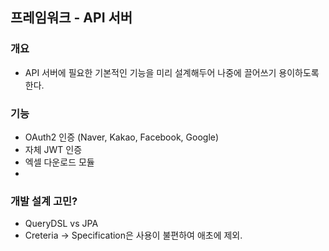 ## 프레임워크 - API 서버

### 개요

- API 서버에 필요한 기본적인 기능을 미리 설계해두어 나중에 끌어쓰기 용이하도록 한다.

### 기능

- OAuth2 인증 (Naver, Kakao, Facebook, Google)
- 자체 JWT 인증
- 엑셀 다운로드 모듈
-

### 개발 설계 고민?

- QueryDSL vs JPA
- Creteria -> Specification은 사용이 불편하여 애초에 제외.

